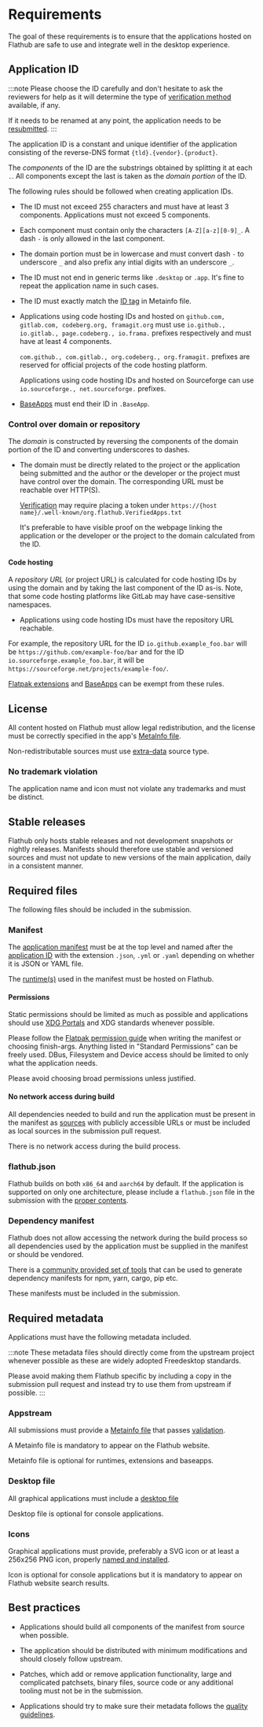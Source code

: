 # Requirements

The goal of these requirements is to ensure that the applications hosted
on Flathub are safe to use and integrate well in the desktop experience.

## Application ID

:::note
Please choose the ID carefully and don't hesitate to ask the reviewers
for help as it will determine the type of [verification method](/docs/for-app-authors/verification#what-is-verification)
available, if any.

If it needs to be renamed at any point, the application needs to be
[resubmitted](/docs/for-app-authors/maintenance#renaming-the-flatpak-id).
:::

The application ID is a constant and unique identifier of the
application consisting of the reverse-DNS format
`{tld}.{vendor}.{product}`.

The _components_ of the ID are the substrings obtained by splitting it
at each `.`. All components except the last is taken as the _domain portion_
of the ID.

The following rules should be followed when creating application IDs.

- The ID must not exceed 255 characters and must have at least 3
  components. Applications must not exceed 5 components.

- Each component must contain only the characters `[A-Z][a-z][0-9]_`. A
  dash `-` is only allowed in the last component.

- The domain portion must be in lowercase and must convert dash `-` to
  underscore `_` and also prefix any intial digits with an underscore
  `_`.

- The ID must not end in generic terms like `.desktop` or `.app`. It's
  fine to repeat the application name in such cases.

- The ID must exactly match the [ID tag](/docs/for-app-authors/metainfo-guidelines/#id)
  in Metainfo file.

- Applications using code hosting IDs and hosted on
  `github.com, gitlab.com, codeberg.org, framagit.org` must use
  `io.github., io.gitlab., page.codeberg., io.frama.` prefixes
  respectively and must have at least 4 components.

  `com.github., com.gitlab., org.codeberg., org.framagit.` prefixes are
  reserved for official projects of the code hosting platform.

  Applications using code hosting IDs and hosted on Sourceforge can
  use `io.sourceforge., net.sourceforge.` prefixes.

- [BaseApps](https://docs.flatpak.org/en/latest/dependencies.html#baseapps)
  must end their ID in `.BaseApp`.

### Control over domain or repository

The _domain_ is constructed by reversing the components of the domain
portion of the ID and converting underscores to dashes.

- The domain must be directly related to the project or the application
  being submitted and the author or the developer or the project must have
  control over the domain. The corresponding URL must be reachable over
  HTTP(S).

  [Verification](/docs/for-app-authors/verification) may require placing
  a token under `https://{host name}/.well-known/org.flathub.VerifiedApps.txt`

  It's preferable to have visible proof on the webpage linking the
  application or the developer or the project to the domain calculated
  from the ID.

#### Code hosting

A _repository URL_ (or project URL) is calculated for code hosting IDs
by using the domain and by taking the last component of the ID as-is.
Note, that some code hosting platforms like GitLab may have
case-sensitive namespaces.

- Applications using code hosting IDs must have the repository URL
  reachable.

For example, the repository URL for the ID `io.github.example_foo.bar`
will be `https://github.com/example-foo/bar` and for the ID
`io.sourceforge.example_foo.bar`, it will be
`https://sourceforge.net/projects/example-foo/`.

[Flatpak extensions](https://docs.flatpak.org/en/latest/extension.html)
and [BaseApps](https://docs.flatpak.org/en/latest/dependencies.html#baseapps)
can be exempt from these rules.

## License

All content hosted on Flathub must allow legal redistribution, and the
license must be correctly specified in the app's [MetaInfo file](/docs/for-app-authors/metainfo-guidelines/#license).

Non-redistributable sources must use [extra-data](https://docs.flatpak.org/en/latest/module-sources.html#extra-data)
source type.

### No trademark violation

The application name and icon must not violate any trademarks and must
be distinct.

## Stable releases

Flathub only hosts stable releases and not development snapshots or
nightly releases. Manifests should therefore use stable and versioned
sources and must not update to new versions of the main application,
daily in a consistent manner.

## Required files

The following files should be included in the submission.

### Manifest

The [application manifest](https://docs.flatpak.org/en/latest/manifests.html)
must be at the top level and named after the [application ID](#application-id)
with the extension `.json`, `.yml` or `.yaml` depending on whether it is
JSON or YAML file.

The [runtime(s)](https://docs.flatpak.org/en/latest/basic-concepts.html#runtimes)
used in the manifest must be hosted on Flathub.

#### Permissions

Static permissions should be limited as much as possible and applications
should use [XDG Portals](https://flatpak.github.io/xdg-desktop-portal/docs/)
and XDG standards whenever possible.

Please follow the [Flatpak permission guide](https://docs.flatpak.org/en/latest/sandbox-permissions.html)
when writing the manifest or choosing finish-args. Anything listed in
"Standard Permissions" can be freely used. DBus, Filesystem and Device
access should be limited to only what the application needs.

Please avoid choosing broad permissions unless justified.

#### No network access during build

All dependencies needed to build and run the application must be present
in the manifest as [sources](https://docs.flatpak.org/en/latest/module-sources.html)
with publicly accessible URLs or must be included as local sources in
the submission pull request.

There is no network access during the build process.

### flathub.json

Flathub builds on both `x86_64` and `aarch64` by default. If the
application is supported on only one architecture, please include a
`flathub.json` file in the submission with the
[proper contents](/docs/for-app-authors/maintenance#limiting-the-set-of-architectures-to-build-on).

### Dependency manifest

Flathub does not allow accessing the network during the build process
so all dependencies used by the application must be supplied in the
manifest or should be vendored.

There is a [community provided set of tools](https://github.com/flatpak/flatpak-builder-tools)
that can be used to generate dependency manifests for npm, yarn, cargo,
pip etc.

These manifests must be included in the submission.

## Required metadata

Applications must have the following metadata included.

:::note
These metadata files should directly come from the upstream project
whenever possible as these are widely adopted Freedesktop standards.

Please avoid making them Flathub specific by including a copy in the
submission pull request and instead try to use them from upstream if
possible.
:::

### Appstream

All submissions must provide a [Metainfo file](/docs/for-app-authors/metainfo-guidelines/#path-and-filename)
that passes [validation](/docs/for-app-authors/metainfo-guidelines/#validation).

A Metainfo file is mandatory to appear on the Flathub website.

Metainfo file is optional for runtimes, extensions and baseapps.

### Desktop file

All graphical applications must include a [desktop file](https://docs.flatpak.org/en/latest/conventions.html#desktop-files)

Desktop file is optional for console applications.

### Icons

Graphical applications must provide, preferably a SVG icon or at least
a 256x256 PNG icon, properly [named and installed](https://docs.flatpak.org/en/latest/conventions.html#application-icons).

Icon is optional for console applications but it is mandatory to appear
on Flathub website search results.

## Best practices

- Applications should build all components of the manifest from source
  when possible.

- The application should be distributed with minimum modifications and
  should closely follow upstream.

- Patches, which add or remove application functionality, large and
  complicated patchsets, binary files, source code or any additional
  tooling must not be in the submission.

- Applications should try to make sure their metadata follows the
  [quality guidelines](/docs/for-app-authors/metainfo-guidelines/quality-guidelines).
